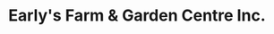 ---
title: "Early's Farm & Garden Centre Inc."
url: /saskatoon/earlys-farm-and-garden-centre-inc/
shop: garden centre
---